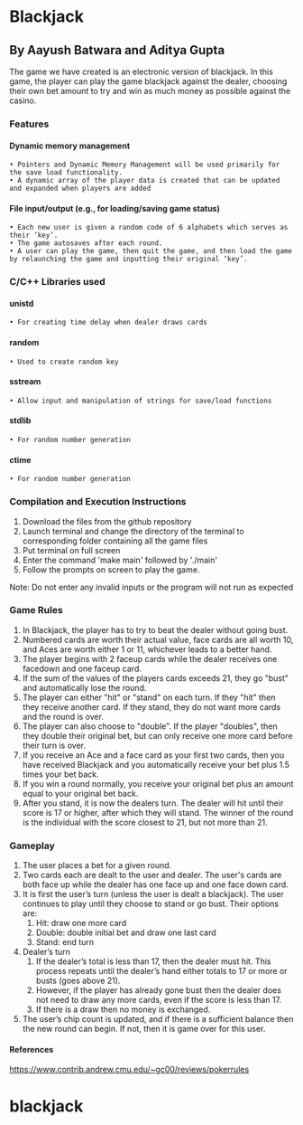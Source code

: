 # Blackjack
## By Aayush Batwara and Aditya Gupta

The game we have created is an electronic version of blackjack. In this game, the player can play the game blackjack against the dealer, choosing their own bet amount to try and win as much money as possible against the casino.

### Features

#### Dynamic memory management
    • Pointers and Dynamic Memory Management will be used primarily for the save load functionality.
    • A dynamic array of the player data is created that can be updated and expanded when players are added
#### File input/output (e.g., for loading/saving game status)
    • Each new user is given a random code of 6 alphabets which serves as their ‘key’.
    • The game autosaves after each round.
    • A user can play the game, then quit the game, and then load the game by relaunching the game and inputting their original ‘key’.

### C/C++ Libraries used

#### unistd
    • For creating time delay when dealer draws cards
#### random
    • Used to create random key
#### sstream
    • Allow input and manipulation of strings for save/load functions
#### stdlib
    • For random number generation
#### ctime
    • For random number generation
    
### Compilation and Execution Instructions
1. Download the files from the github repository
2. Launch terminal and change the directory of the terminal to corresponding folder containing all the game files
3. Put terminal on full screen
4. Enter the command 'make main' followed by './main'
5. Follow the prompts on screen to play the game.

Note: Do not enter any invalid inputs or the program will not run as expected

### Game Rules
1. In Blackjack, the player has to try to beat the dealer without going bust.
2. Numbered cards are worth their actual value, face cards are all worth 10, and Aces are worth either 1 or 11, whichever leads to a better hand.
3. The player begins with 2 faceup cards while the dealer receives one facedown and one faceup card.
4. If the sum of the values of the players cards exceeds 21, they go "bust" and automatically lose the round.
5. The player can either "hit" or "stand" on each turn. If they "hit" then they receive another card. If they stand, they do not want more cards and the round is over.
6. The player can also choose to "double". If the player "doubles", then they double their original bet, but can only receive one more card before their turn is over.
7. If you receive an Ace and a face card as your first two cards, then you have received Blackjack and you automatically receive your bet plus 1.5 times your bet back.
8. If you win a round normally, you receive your original bet plus an amount equal to your original bet back.
9. After you stand, it is now the dealers turn. The dealer will hit until their score is 17 or higher, after which they will stand. The winner of the round is the individual with the score closest to 21, but not more than 21.

### Gameplay
1. The user places a bet for a given round.
2. Two cards each are dealt to the user and dealer. The user's cards are both face up while the dealer has one face up and one face down card.
3. It is first the user’s turn (unless the user is dealt a blackjack). The user continues to play until they choose to stand or go bust. Their options are:
    1. Hit: draw one more card
    2. Double: double initial bet and draw one last card
    3. Stand: end turn
4. Dealer’s turn
    1. If the dealer’s total is less than 17, then the dealer must hit. This process repeats until the dealer’s hand either totals to 17 or more or busts (goes above 21).
    2. However, if the player has already gone bust then the dealer does not need to draw any more cards, even if the score is less than 17.
    3. If there is a draw then no money is exchanged.
5. The user’s chip count is updated, and if there is a sufficient balance then the new round can begin. If not, then it is game over for this user.

#### References
https://www.contrib.andrew.cmu.edu/~gc00/reviews/pokerrules
# blackjack
